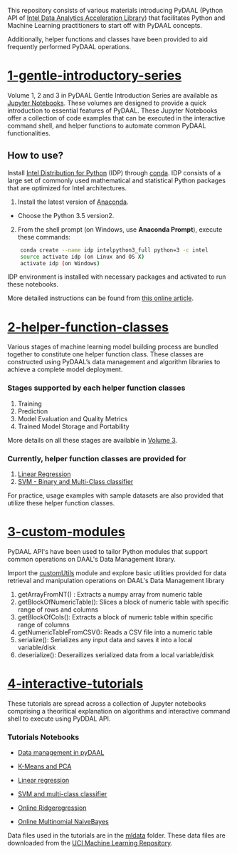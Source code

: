 
This repository consists of various materials introducing PyDAAL (Python API of [Intel Data Analytics Acceleration Library](https://software.intel.com/en-us/intel-daal)) that facilitates Python and Machine Learning practitioners to start off with PyDAAL concepts. 

Additionally, helper functions and classes have been provided to aid frequently performed PyDAAL operations.

# [1-gentle-introductory-series](./1-gentle-introductory-series)

Volume 1, 2 and 3 in PyDAAL Gentle Introduction Series are available as [Jupyter Notebooks](http://jupyter.org/). These volumes are designed to provide a quick introduction to essential features of PyDAAL.
These Jupyter Notebooks offer a collection of code examples that can be executed in the interactive command shell, and helper functions to automate common PyDAAL functionalities.

## How to use?

Install [Intel Distribution for Python](https://software.intel.com/en-us/intel-distribution-for-python) (IDP) through [conda](https://www.continuum.io/downloads). IDP consists of a large set of commonly used mathematical and statistical Python packages that are optimized for Intel architectures. 

1. Install the latest version of [Anaconda](https://www.continuum.io/downloads).    
- Choose the Python 3.5 version2. 

2. From the shell prompt (on Windows, use **Anaconda Prompt**), execute these  commands:

```bash    
    conda create --name idp intelpython3_full python=3 -c intel    
    source activate idp (on Linux and OS X)      
    activate idp (on Windows)    
```
IDP environment is installed with necessary packages and activated to run these notebooks.  
  
More detailed instructions can be found from [this online article](https://software.intel.com/en-us/articles/using-intel-distribution-for-python-with-anaconda).

# [2-helper-function-classes](./2-helper-function-classes)

Various stages of machine learning model building process are bundled together to constitute one helper function class. These classes are constructed using PyDAAL’s data management and algorithm libraries to achieve a complete model deployment. 

### Stages supported by each helper function classes
1. Training
2. Prediction
3. Model Evaluation and Quality Metrics
4. Trained Model Storage and Portability

More details on all these stages are available in [Volume 3](./1-gentle-introductory-series/volume-3-analytics-model-building-deployment.ipynb).

### Currently, helper function classes are provided for
1. [Linear Regression](./2-helper-function-classes/LinearRegression)
2. [SVM - Binary and Multi-Class classifier](./2-helper-function-classes/SVM)

For practice, usage examples with sample datasets are also provided that utilize these helper function classes.

# [3-custom-modules](./3-custom-modules)

PyDAAL API's have been used to tailor Python modules that support common operations on DAAL's Data Management library.

Import the [customUtils](./3-custom-modules/customUtils) module and explore basic utilities provided for data retrieval and manipulation operations on DAAL's Data Management library

1. getArrayFromNT() : Extracts a numpy array from numeric table
2. getBlockOfNumericTable(): Slices a block of numeric table with specific range of rows and columns
3. getBlockOfCols(): Extracts a block of numeric table within specific range of columns
4. getNumericTableFromCSV(): Reads a CSV file into a numeric table
5. serialize(): Serializes any input data and saves it into a local variable/disk
6. deserialize(): Deserailizes serialized data from a local variable/disk

# [4-interactive-tutorials](./4-interactive-tutorials)

These tutorials are spread across a collection of Jupyter notebooks comprising a theoritical explanation on algorithms and interactive command shell to execute using PyDDAL API.  

### Tutorials Notebooks

* [Data management in pyDAAL](./4-interactive-tutorials/NumericTables_example.ipynb)

* [K-Means and PCA](./4-interactive-tutorials/kmeans_example.ipynb)

* [Linear regression](./4-interactive-tutorials/LR_example.ipynb)

* [SVM and multi-class classifier](./4-interactive-tutorials/SVM_example.ipynb)

* [Online Ridgeregression](./4-interactive-tutorials/Regression_online_example.ipynb)

* [Online Multinomial NaiveBayes](./4-interactive-tutorials/NaiveBayes_online_example.ipynb)

Data files used in the tutorials are in the [mldata](4-interactive-tutorials/) folder. 
These data files are downloaded from the [UCI Machine Learning Repository](https://archive.ics.uci.edu/ml/datasets).



